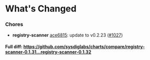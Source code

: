 # What's Changed

### Chores
- **registry-scanner** [ace6815](https://github.com/sysdiglabs/charts/commit/ace6815ec5f4bf6e628a434d9ffbee5bca716c4e): update to v0.2.23 ([#1027](https://github.com/sysdiglabs/charts/issues/1027))

#### Full diff: https://github.com/sysdiglabs/charts/compare/registry-scanner-0.1.31...registry-scanner-0.1.32
